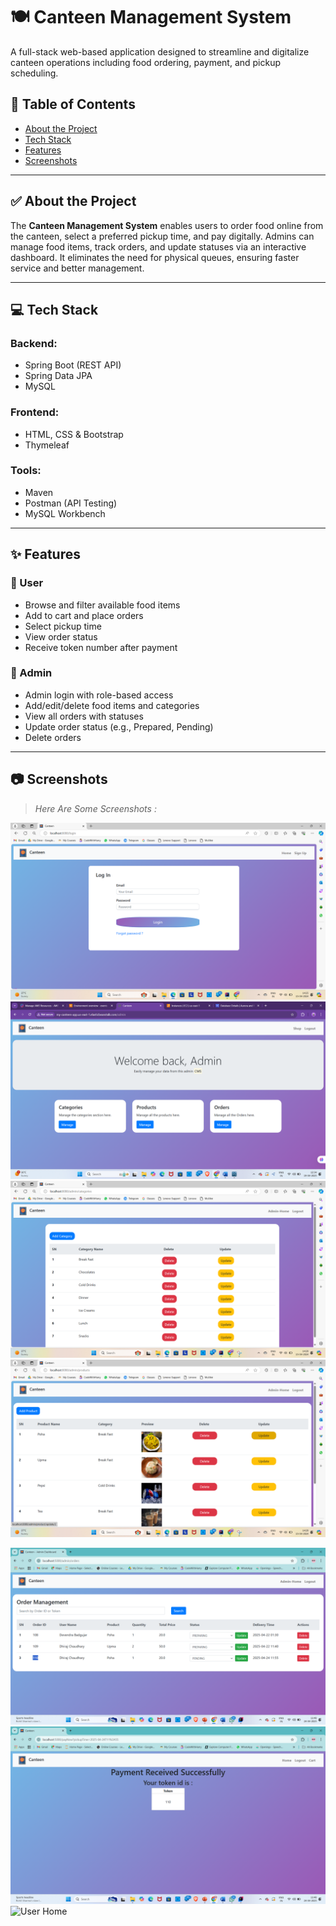 # 🍽️ Canteen Management System

A full-stack web-based application designed to streamline and digitalize canteen operations including food ordering, payment, and pickup scheduling.

## 📌 Table of Contents
- [About the Project](#-about-the-project)
- [Tech Stack](#-tech-stack)
- [Features](#-features)
- [Screenshots](#-screenshots)

---

## ✅ About the Project

The **Canteen Management System** enables users to order food online from the canteen, select a preferred pickup time, and pay digitally. Admins can manage food items, track orders, and update statuses via an interactive dashboard. It eliminates the need for physical queues, ensuring faster service and better management.

---

## 💻 Tech Stack

### Backend:
- Spring Boot (REST API)
- Spring Data JPA
- MySQL

### Frontend:
- HTML, CSS & Bootstrap
- Thymeleaf

### Tools:
- Maven
- Postman (API Testing)
- MySQL Workbench

---

## ✨ Features

### 👥 User
- Browse and filter available food items
- Add to cart and place orders
- Select pickup time
- View order status
- Receive token number after payment

### 🔐 Admin
- Admin login with role-based access
- Add/edit/delete food items and categories
- View all orders with statuses
- Update order status (e.g., Prepared, Pending)
- Delete orders

---

## 📷 Screenshots

> _Here Are Some Screenshots :_


![Login Page](screenshots/login.png)
![Admin Dashboard](screenshots/admin-home.png)
![Admin Dashboard](screenshots/category.png)
![Admin Dashboard](screenshots/product.png)

![Admin Dashboard](screenshots/orders.png)
![Admin Dashboard](screenshots/token.png)
![User Home](screenshots/user-home.png)

